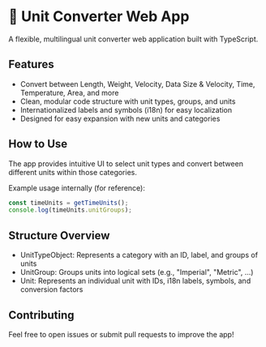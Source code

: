 # 🧮 Unit Converter Web App

A flexible, multilingual unit converter web application built with TypeScript.

## Features

- Convert between Length, Weight, Velocity, Data Size & Velocity, Time, Temperature, Area, and more
- Clean, modular code structure with unit types, groups, and units
- Internationalized labels and symbols (i18n) for easy localization
- Designed for easy expansion with new units and categories

## How to Use
The app provides intuitive UI to select unit types and convert between different units within those categories.

Example usage internally (for reference):

```typescript
const timeUnits = getTimeUnits();
console.log(timeUnits.unitGroups);
```

## Structure Overview
- UnitTypeObject: Represents a category with an ID, label, and groups of units
- UnitGroup: Groups units into logical sets (e.g., "Imperial", "Metric", ...)
- Unit: Represents an individual unit with IDs, i18n labels, symbols, and conversion factors


## Contributing
Feel free to open issues or submit pull requests to improve the app!



